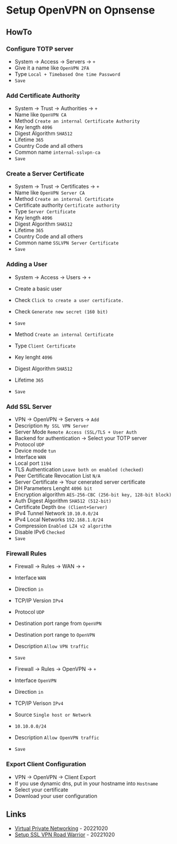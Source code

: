 # Setup OpenVPN on Opnsense

## HowTo

### Configure TOTP server

* System -> Access -> Servers -> `+`
* Give it a name like `OpenVPN 2FA`
* Type `Local + Timebased One time Password`
* `Save`

### Add Certificate Authority

* System -> Trust -> Authorities -> `+`
* Name like `OpenVPN CA`
* Method `Create an internal Certificate Authority`
* Key length `4096`
* Digest Algorithm `SHA512`
* Lifetime `365`
* Country Code and all others
* Common name `internal-sslvpn-ca`
* `Save`

### Create a Server Certificate

* System -> Trust -> Certificates -> `+`
* Name like `OpenVPN Server CA`
* Method `Create an internal Certificate`
* Certificate authority `Certificate authority`
* Type `Server Certificate`
* Key length `4096`
* Digest Algorithm `SHA512`
* Lifetime `365`
* Country Code and all others
* Common name `SSLVPN Server Certificate`
* `Save`

### Adding a User

* System -> Access -> Users -> `+`
* Create a basic user 
* Check `Click to create a user certificate. `
* Check `Generate new secret (160 bit)`
* `Save`

* Method `Create an internal Certificate`
* Type `Client Certificate`
* Key lenght `4096`
* Digest Algorithm `SHA512`
* Lifetime `365`
* `Save`

### Add SSL Server

* VPN -> OpenVPN -> Servers -> `Add`
* Description `My SSL VPN Server`
* Server Mode `Remote Access (SSL/TLS + User Auth`
* Backend for authentication -> Select your TOTP server
* Protocol `UDP`
* Device mode `tun`
* Interface `WAN`
* Local port `1194`
* TLS Authentication `Leave both on enabled (checked)`
* Peer Certificate Revocation List `N/A`
* Server Certificate -> Your cenerated server certificate
* DH Parameters Lenght `4096 bit`
* Encryption algorithm `AES-256-CBC (256-bit key, 128-bit block)`
* Auth Digest Algorithm `SHA512 (512-bit)`
* Certificate Depth `One (Client+Server)`
* IPv4 Tunnel Network `10.10.0.0/24`
* IPv4 Local Networks `192.168.1.0/24`
* Compression `Enabled LZ4 v2 algorithm`
* Disable IPv6 `Checked`
* `Save`

### Firewall Rules

* Firewall -> Rules -> WAN -> `+`
* Interface `WAN`
* Direction `in`
* TCP/IP Version `IPv4`
* Protocol `UDP`
* Destination port range from `OpenVPN`
* Destination port range to `OpenVPN`
* Description `Allow VPN traffic`
* `Save`

* Firewall -> Rules -> OpenVPN -> `+`
* Interface `OpenVPN`
* Direction `in`
* TCP/IP Verison `IPv4`
* Source `Single host or Network`
* `10.10.0.0/24`
* Description `Allow OpenVPN traffic`
* `Save`

### Export Client Configuration

* VPN -> OpenVPN -> Client Export
* If you use dynamic dns, put in your hostname into `Hostname`
* Select your certificate
* Download your user configuration

## Links

* [Virtual Private Networking](https://docs.opnsense.org/manual/vpnet.html]) - 20221020
* [Setup SSL VPN Road Warrior](https://docs.opnsense.org/manual/how-tos/sslvpn_client.html) - 20221020

